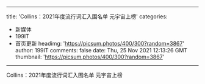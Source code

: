 
---
title: 'Collins：2021年度流行词汇入围名单 元宇宙上榜'
categories: 
 - 新媒体
 - 199IT
 - 首页更新
headimg: 'https://picsum.photos/400/300?random=3867'
author: 199IT
comments: false
date: Thu, 25 Nov 2021 12:13:26 GMT
thumbnail: 'https://picsum.photos/400/300?random=3867'
---

<div>   
Collins：2021年度流行词汇入围名单 元宇宙上榜  
</div>
            